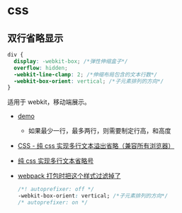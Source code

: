 # css

## 双行省略显示

```css
div {
  display: -webkit-box; /*弹性伸缩盒子*/
  overflow: hidden;
  -webkit-line-clamp: 2; /*伸缩布局包含的文本行数*/
  -webkit-box-orient: vertical; /*子元素排列的方向*/
}
```

适用于 webkit，移动端展示。

- [demo](http://jsrun.net/UmYKp/edit)

  - 如果最少一行，最多两行，则需要制定行高，和高度

- [CSS - 纯 css 实现多行文本溢出省略（兼容所有浏览器）](https://segmentfault.com/a/1190000008921613)

- [纯 css 实现多行文本省略号](https://www.jianshu.com/p/3bce7924a466)

- [webpack 打包时把这个样式过滤掉了](https://www.cnblogs.com/web1/p/9486170.html)

  ```css
  /*! autoprefixer: off */
  -webkit-box-orient: vertical; /*子元素排列的方向*/
  /* autoprefixer: on */
  ```
